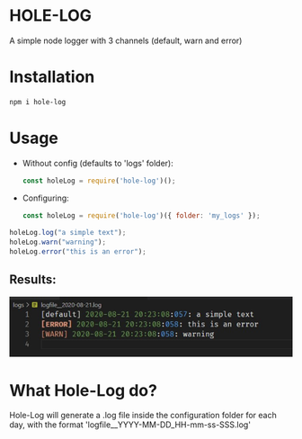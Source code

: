 # HOLE-LOG
A simple node logger with 3 channels (default, warn and error)

# Installation

```bash
npm i hole-log
```

# Usage
- Without config (defaults to 'logs' folder):

    ```js
    const holeLog = require('hole-log')();
    ```

- Configuring:
    ```js
    const holeLog = require('hole-log')({ folder: 'my_logs' });
    ```


```js
holeLog.log("a simple text");
holeLog.warn("warning");
holeLog.error("this is an error");
```
## Results:

![](images/result.jpg)

# What Hole-Log do?

Hole-Log will generate a .log file inside the configuration folder for each day, with the format 'logfile__YYYY-MM-DD_HH-mm-ss-SSS.log'


